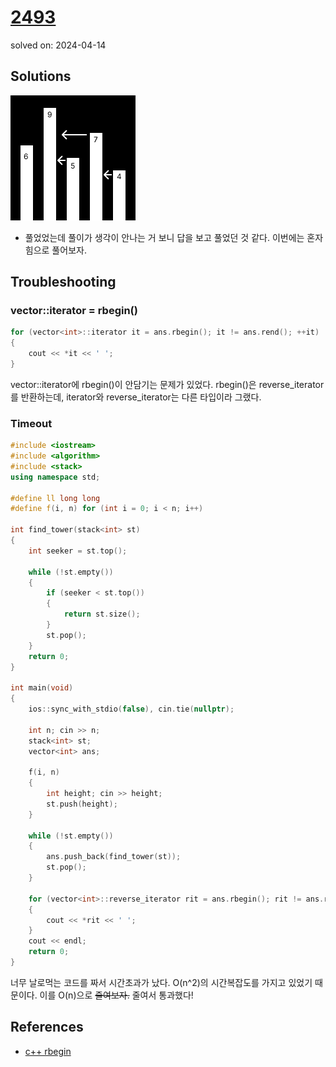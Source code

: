 # [2493](https://www.acmicpc.net/problem/2493)
solved on: 2024-04-14

## Solutions

![2493](./2493.png)
- 풀었었는데 풀이가 생각이 안나는 거 보니 답을 보고 풀었던 것 같다. 이번에는 혼자 힘으로 풀어보자.

## Troubleshooting

### vector<int>::iterator = rbegin()
```c++
for (vector<int>::iterator it = ans.rbegin(); it != ans.rend(); ++it)
{
	cout << *it << ' ';
}
```
vector<int>::iterator에 rbegin()이 안담기는 문제가 있었다.
rbegin()은 reverse_iterator를 반환하는데, iterator와 reverse_iterator는 다른 타입이라 그랬다.

### Timeout

```c++
#include <iostream>
#include <algorithm>
#include <stack>
using namespace std;

#define ll long long
#define f(i, n) for (int i = 0; i < n; i++)

int find_tower(stack<int> st)
{
	int seeker = st.top();
	
	while (!st.empty())
	{
		if (seeker < st.top())
		{
			return st.size();
		}
		st.pop();
	}
	return 0;
}

int	main(void)
{
	ios::sync_with_stdio(false), cin.tie(nullptr);

	int n; cin >> n;
	stack<int> st;
	vector<int> ans;

	f(i, n)
	{
		int height; cin >> height;
		st.push(height);
	}

	while (!st.empty())
	{
		ans.push_back(find_tower(st));
		st.pop();
	}
	
	for (vector<int>::reverse_iterator rit = ans.rbegin(); rit != ans.rend(); ++rit)
	{
		cout << *rit << ' ';
	}
	cout << endl;
	return 0;
}
```
너무 날로먹는 코드를 짜서 시간초과가 났다. O(n^2)의 시간복잡도를 가지고 있었기 때문이다. 이를 O(n)으로 ~~줄여보자.~~ 줄여서 통과했다!

## References
- [c++ rbegin](https://cplusplus.com/reference/vector/vector/rbegin/)
